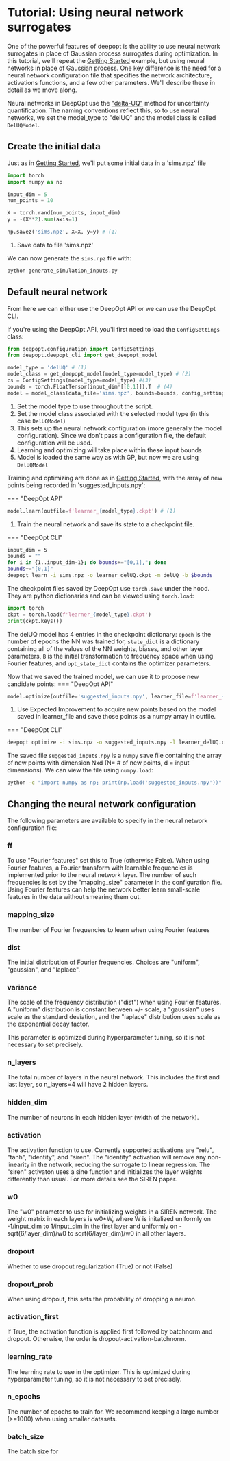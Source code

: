 # Tutorial: Using neural network surrogates

One of the powerful features of deepopt is the ability to use neural network surrogates in place of Gaussian process surrogates during optimization. In this tutorial, we'll repeat the [Getting Started](./index.md#getting-started-with-deepopt) example, but using neural networks in place of Gaussian process. One key difference is the need for a neural network configuration file that specifies the network architecture, activations functions, and a few other parameters. We'll describe these in detail as we move along.

Neural networks in DeepOpt use the ["delta-UQ"](https://arxiv.org/abs/2110.02197) method for uncertainty quantification. The naming conventions reflect this, so to use neural networks, we set the model_type to "delUQ" and the model class is called `DelUQModel`.

## Create the initial data
Just as in [Getting Started](./index.md#getting-started-with-deepopt), we'll put some initial data in a 'sims.npz' file

```{.py title="generate_simulation_inputs.py" linenums="1"}
import torch
import numpy as np

input_dim = 5
num_points = 10

X = torch.rand(num_points, input_dim)
y = -(X**2).sum(axis=1)

np.savez('sims.npz', X=X, y=y) # (1)
```
1. Save data to file 'sims.npz'

We can now generate the `sims.npz` file with:

```bash
python generate_simulation_inputs.py
```

## Default neural network

From here we can either use the DeepOpt API or we can use the DeepOpt CLI.

If you're using the DeepOpt API, you'll first need to load the `ConfigSettings` class:

```{.py linenums="1" title="run_deepopt.py"}
from deepopt.configuration import ConfigSettings
from deepopt.deepopt_cli import get_deepopt_model

model_type = 'delUQ' # (1)
model_class = get_deepopt_model(model_type=model_type) # (2)
cs = ConfigSettings(model_type=model_type) #(3)
bounds = torch.FloatTensor(input_dim*[[0,1]]).T  # (4)
model = model_class(data_file='sims.npz', bounds=bounds, config_settings=cs)  # (5)
```

1. Set the model type to use throughout the script.
2. Set the model class associated with the selected model type (in this case `DelUQModel`)
3. This sets up the neural network configuration (more generally the model configuration). Since we don't pass a configuration file, the default configuration will be used.
4. Learning and optimizing will take place within these input bounds
5. Model is loaded the same way as with GP, but now we are using `DelUQModel`

Training and optimizing are done as in [Getting Started](./index.md#getting-started-with-deepopt), with the array of new points being recorded in 'suggested_inputs.npy':

=== "DeepOpt API"
```{.py title="run_deepopt.py" linenums=9}
model.learn(outfile=f'learner_{model_type}.ckpt') # (1)
```
1. Train the neural network and save its state to a checkpoint file.

=== "DeepOpt CLI"
```bash
input_dim = 5
bounds = ""
for i in {1..input_dim-1}; do bounds+="[0,1],"; done
bounds+="[0,1]"
deepopt learn -i sims.npz -o learner_delUQ.ckpt -m delUQ -b $bounds
```

The checkpoint files saved by DeepOpt use `torch.save` under the hood. They are python dictionaries and can be viewed using `torch.load`:
```{.py title="view_ckpt.py" linenums=1}
import torch
ckpt = torch.load(f'learner_{model_type}.ckpt')
print(ckpt.keys())
```
The delUQ model has 4 entries in the checkpoint dictionary: `epoch` is the number of epochs the NN was trained for, `state_dict` is a dictionary containing all of the values of the NN weights, biases, and other layer parameters, `B` is the initial transformation to frequency space when using Fourier features, and `opt_state_dict` contains the optimizer parameters.

Now that we saved the trained model, we can use it to propose new candidate points:
=== "DeepOpt API"
```{.py title="run_deepopt.py" linenums=10}
model.optimize(outfile='suggested_inputs.npy', learner_file=f'learner_{model_type}.ckpt', acq_method='EI') # (1)
```
1. Use Expected Improvement to acquire new points based on the model saved in learner_file and save those points as a numpy array in outfile.

=== "DeepOpt CLI"
```bash
deepopt optimize -i sims.npz -o suggested_inputs.npy -l learner_delUQ.ckpt -m delUQ -b $bounds -a EI
```

The saved file `suggested_inputs.npy` is a `numpy` save file containing the array of new points with dimension Nxd (N= # of new points, d = input dimensions). We can view the file using `numpy.load`:
```bash
python -c "import numpy as np; print(np.load('suggested_inputs.npy'))"
```

## Changing the neural network configuration

The following parameters are available to specify in the neural network configuration file:

### ff
To use "Fourier features" set this to True (otherwise False). When using Fourier features, a Fourier transform with learnable frequencies is implemented prior to the neural network layer. The number of such frequencies is set by the "mapping_size" parameter in the configuration file. Using Fourier features can help the network better learn small-scale features in the data without smearing them out.

### mapping_size
The number of Fourier frequencies to learn when using Fourier features

### dist
The initial distribution of Fourier frequencies. Choices are "uniform", "gaussian", and "laplace".

### variance
The scale of the frequency distribution ("dist") when using Fourier features. A "uniform" distribution is constant between +/- scale, a "gaussian" uses scale as the standard deviation, and the "laplace" distribution uses scale as the exponential decay factor.

This parameter is optimized during hyperparameter tuning, so it is not necessary to set precisely.

### n_layers
The total number of layers in the neural network. This includes the first and last layer, so n_layers=4 will have 2 hidden layers.

### hidden_dim
The number of neurons in each hidden layer (width of the network).

### activation
The activation function to use. Currently supported activations are "relu", "tanh", "identity", and "siren". The "identity" activation will remove any non-linearity in the network, reducing the surrogate to linear regression. The "siren" activaton uses a sine function and initializes the layer weights differently than usual. For more details see the SIREN paper.

### w0
The "w0" parameter to use for initializing weights in a SIREN network. The weight matrix in each layers is w0*W, where W is initalized uniformly on -1/input_dim to 1/input_dim in the first layer and uniformly on -sqrt(6/layer_dim)/w0 to sqrt(6/layer_dim)/w0 in all other layers.

### dropout
Whether to use dropout regularization (True) or not (False)

### dropout_prob
When using dropout, this sets the probability of dropping a neuron.

### activation_first
If True, the activation function is applied first followed by batchnorm and dropout. Otherwise, the order is dropout-activation-batchnorm.

### learning_rate
The learning rate to use in the optimizer. This is optimized during hyperparameter tuning, so it is not necessary to set precisely.

### n_epochs
The number of epochs to train for. We recommend keeping a large number (>=1000) when using smaller datasets.

### batch_size
The batch size for
